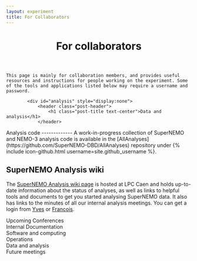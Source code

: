 ```yaml
---
layout: experiment
title: For Collaborators
---
```


<div class="container-fluid" id="top">
<div class="row">
<div class="col-xs-9">


<div id="intro">
    <header class="post-header">
        <h1 class="post-title text-center">For collaborators</h1>
    </header>
    
    This page is mainly for collaboration members, and provides useful resources and instructions for people working on the experiment. Some of the tools and applications listed below may require a username and password.
</div>

<div id="newsletter" style="display:none">
    <header class="post-header">
        <h1 class="post-title text-center">Newsletters</h1>
    </header>
    {% assign letters_by_date = site.newsletters | sort:"date" | reverse %}
    {% for letter in letters_by_date %}
    {% assign index = forloop.index0 %}
    {% if index == 0 %}
<div markdown="1">
## Current newsletter: {{letter.title}}
_(added on {{letter.date | date_to_long_string }})_
{{letter.text}}
</div>
{% endif %}

{% if index == 1 %}
<div markdown="1">
## Previous newsletters
</div>
{% endif %}
    {% if index > 0 %}
    <p>
    <a role="button" data-toggle="collapse" href="#{{letter.title| slugify}}" aria-expanded="false" aria-controls="{{letter.title| slugify}}">{{letter.title}}</a></p>
    {% endif %}
    <div class="collapse" id="{{letter.title| slugify}}">

<div class="well" style="overflow:auto" markdown="1">
## {{letter.title}}

_(added on {{letter.date | date_to_long_string }})_

{{letter.text}}
</div>
    </div>
    {% endfor %}
</div>




<div id="conf" style="display:none">
    <header class="post-header">
        <h1 class="post-title text-center">Upcoming conferences</h1>
    </header>
<div markdown="1">
We are proud of SuperNEMO! If you would like to spread the word at a conference, consider one of these.

{% assign sorted_confs = site.data.conferences | sort:"StartDate"  %}
{% for conf in sorted_confs %}
<p>
<a class="itemtitle" href="{{ conf.Url }}" target="_blank"> <strong>{{ conf.Conference }}</strong></a>  {% if conf.LongName %}({{conf.LongName}}){% endif %}<br/> {% if conf.City %} {{conf.City}}, {% endif %}{{ conf.StartDate | date: '%e' }} 
{% assign startmth =conf.StartDate | date:'%m' | integer %}
{% assign endmth = conf.EndDate  | date:'%m' | integer %} 
{% if startmth != endmth %} {{conf.StartDate | date:'%B'}}{% endif %}
{% assign startyr =conf.StartDate | date:'%Y' | integer %}
{% assign endyr = conf.EndDate  | date:'%Y' | integer %} 
{% if startyr != endyr %} {{conf.StartDate | date:'%Y'}}{% endif %}
 - {{ conf.EndDate | date_to_long_string }}<br/>
 {% if conf.RegDate or conf.AbstractDate %}
 {% if conf.RegDate %}Conference registration deadline: {{conf.RegDate| date_to_long_string}}{% endif %}  {% if conf.AbstractDate %}Abstract deadline: {{conf.AbstractDate| date_to_long_string}}{% endif %} <br/>
 {% endif %} 
 {% if conf.InternalDeadline %}<strong>Abstracts to speakers bureau by {{conf.InternalDeadline| date_to_long_string}}</strong>{% endif %} 
  {% if conf.Info %}
  <a role="button" data-toggle="collapse" href="#{{conf.Conference| slugify}}" aria-expanded="false" aria-controls="{{conf.Conference| slugify}}">Details</a>
 <div  class="collapse" id="{{conf.Conference| slugify}}">
<div class="well" style="overflow:auto">
<p>{{conf.Info}}</p>
</div>
</div>
 {% endif %} 
</p>

{% endfor %}
</div>
</div>


<div id="docs" style="display:none">
    <header class="post-header">
        <h1 class="post-title text-center">Internal documentation</h1>
    </header>
<div markdown="1">

## DocDB

For technical notes etc, see [DocDB](http://nile.hep.utexas.edu/DocDB/). To set up an account:

- To sign up, click [here](http://nile.hep.utexas.edu/cgi-bin/DocDB/ut-nemo/public/signup)
- Go to the [main database link](http://nile.hep.utexas.edu/DocDB/)
- Select link _private NEMO documents_
- Use your name and password (created in step 1) to log in
- Add yourself as an author

Next time you log in you can upload documents! Just follow the active options. For security reasons, in about a week, we will certify all new user requests ~24 hrs to be able to upload docs. If you have problems, send an email message to [the administrator](mailto:docdb@hep.utexas.edu).

## SuperNEMO wiki

The [SuperNEMO wiki](https://nemo.lpc-caen.in2p3.fr/wiki) is hosted at LPC Caen and holds up-to-date information about the status of integration, committees, and analyses. You can get a login from [Yves](lemiere@lpccaen.in2p3.fr) or [Francois](mauger@lpccaen.in2p3.fr).

</div>
</div>

<div id="software" style="display:none">
    <header class="post-header">
        <h1 class="post-title text-center">Software and computing</h1>
    </header>
<div markdown="1">

Working with the SuperNEMO software
--------------------------------------------------

All software is available under {% include icon-github.html username=site.github_username %}
    
The main software package for offline work is [Falaise](https://github.com/SuperNEMO-DBD/Falaise).
A guide to installing Falaise on Linux and macOS platforms is available through the dedicated
[Homebrew package manager and repo](https://github.com/SuperNEMO-DBD/brew)
A starter guide to the core simulation, reconstruction and analysis tools available in Falaise
[can be found here](Falaise).
    
Please note that the documentation is always under development, so feature requests
or contributions are welcome. For installation related issues when using `brew`,
use the [SuperNEMO Brew Issue Tracker](https://github.com/SuperNEMO-DBD/brew/issues).
For all issues relating to using Falaise, or installing/developing it locally, [raise an issue on the
Falaise tracker](https://github.com/SuperNEMO-DBD/Falaise/issues)
</div>

                
<div markdown="1">
Getting an account on the CCLyon computing cluster
--------------------------------------------------
The CCLyon computing cluster is where our data and large simulation samples are stored. There are installations of the SuperNEMO software available on CCLyon. You'll need to get an account to use it.

To create your CC-IN2P3 user account, please follow the procedure below:

- read the [Charters for the use of resources](https://doc.cc.in2p3.fr/en/Daily-usage/access.html#charters) (the account creation or submission of a creation request implies acceptance of the charters),
- go to the [Identity Management Portal](https://id.cc.in2p3.fr/) and select the “Sign up” button,
- fill in the required information (using [eduGAIN](https://doc.cc.in2p3.fr/en/Daily-usage/account.html#identity-federation) will make this task easier) and follow the instructions you’ll receive by e-mail.

Once the account has been created, an access with the same identifier is provisioned on our [Helpdesk](https://doc.cc.in2p3.fr/en/Daily-usage/assistance.html#cc-helpdesk).


</div>

<div markdown="1">
If your CCLyon account is expiring
----------------------------------

Periodically, you will receive a notification inviting you to confirm the information associated to your profile. To extend your account activity, please follow the steps below:

- click on the link provided on the red banner in your [Identity Management Portal](https://id.cc.in2p3.fr/) profile,
- follow the procedure to verify your e-mail address and click on the link you will receive by e-mail,
- verify that the information associated with your account (if necessary, update it) and confirm that you have read the [Charters concerning the use of resources](https://doc.cc.in2p3.fr/en/Daily-usage/access.html#charters).

</div>
<div markdown="1">
CCLyon support
--------------

For any support, contact our computing tsar, <a href="mailto:lemiere@lpccaen.in2p3.fr">Yves</a>.

Useful links :
-  <https://doc.cc.in2p3.fr/en-index.html>
- <https://portail.cc.in2p3.fr>
- <https://support.cc.in2p3.fr/#login>

</div>

<div markdown="1">
Using CCLyon
-------------

[Here](https://doc.cc.in2p3.fr/en:utiliser_le_systeme_batch_ge_depuis_le_centre_de_calcul) are some instructions for logging onto CCLyon and getting started with the batch system that enables you to submit large jobs to the distributed computing cluster.

</div>
<div markdown="1">
Website development
--------------------------------------------------
This site uses [GitHub Pages](https://pages.github.com) to create a static website. It uses the following tools and techniques:
    
- [Jekyll](https://jekyllrb.com) as the site generation engine
- [GitHub Pages](https://pages.github.com) for hosting
- [GFM](https://guides.github.com/features/mastering-markdown/) and [Kramdown](https://kramdown.gettalong.org) for writing/parsing text
- [MathJax](https://www.mathjax.org) for rendering math
    
### Building locally
The website generated by Jekyll can be built and served locally to test changes without making commits upstream. Note that GitHub Pages has a soft limit of 10 rebuilds per hour. Provided you have an install of Ruby 2 or better, including the development headers and library, the workflow is:
    
```console
$ git clone https://github.com/supernemo-dbd/supernemo-dbd.github.io
$ cd supernemo-dbd.github.io
$ ./snjekyll serve
```
    
The last command will download and setup the local Jekyll instance, and start a local isolated webserver at `http://127.0.0.1:4000`. Simply point your favoured browser to this address to view the generated site.
    
The server runs in the foreground and watches the site sources for changes (for example, `index.md`). When a file changes, the server will rebuild the    site automatically, so simply refresh your browser to see the resultant    regenerated site. For example, try making some changes to `index.md`. The server may be shutdown at any point using `Ctrl-C`.
    
Further information on tasks available from `snjekyll` can be seen by running

```console
$ ./snjekyll help
```

Alternately, if you already have a custom Ruby install, e.g. with Home/Linuxbrew you can do

```console
$ git clone {{ site.github.repository_url }}
$ cd {{ site.github.repository_name }}
$ gem install bundler
$ bundle install
$ bundle exec jekyll serve
```
    
In both workflows, the `xz` package installed by Home/Linuxbrew is not compatible with the `nokogiri` gem required by Jekyll, and will cause compiliation of the gem to fail. `snjekyll` will issue a warning about this, but will not take further action. To work around this issue, either do `brew unlink xz` or remove Home/Linuxbrew settings from your environment. The latter may not be possible if you have Homebrew installed in `/usr/local`


### Can we use MathJax and $$\LaTeX$$?

MathJax can support inline math, e.g. $$ 1/x^2 $$, and block equations:

$$
e^{i\pi} + 1 = 0
$$

like the above. Numbered equations, using the AMS math environment:

$$
\begin{equation}
E = mc^2
\label{einstein}
\end{equation}
$$

This should allow a reference (see Equation $$\eqref{einstein}$$) to be inserted.


### Can we use code blocks?
Here's C++:

```cpp
#include <iostream>
  
int main() {
std::cout << "Hello World\n";
}
```
    
and some Python:
    
```python
import os
print('Hello World')
```

        
### Support or Contact
Having trouble with Pages? Check out our [documentation](https://help.github.com/pages) or [contact support](https://github.com/contact) and we’ll help you sort it out.
</div>




</div>

<div id="ops" style="display:none">
<header class="post-header">
<h1 class="post-title text-center">Operations</h1>
</header>
<div markdown="1">
Working at LSM
-------------

![The view from LSM]({{"assets/modane.jpg"| relative_url }})

As we prepare to take data, everyone is welcome and needed at [LSM](http://www.lsm.in2p3.fr). You'll also all need to come here for your first shift! Here are some hints to ensure your trip is drama-free. If you have questions travel to LSM, contact <a href="mailto:chauveau@lp2ib.in2p3.fr">Manu</a> or <a href="mailto:andrea@lapp.in2p3.fr">Andrea</a>.

### Before you travel
- Read the LSM user guide in [English](https://nile.hep.utexas.edu/DocDB/ut-nemo/docs/0059/005988/002/LSMUserGuide_v4.pdf) or [French](https://nile.hep.utexas.edu/DocDB/ut-nemo/docs/0059/005988/002/LSM_Guide_Utilisateurs_V4.pdf). This includes details of the documents that any non-CNRS users need to send to <a href="mailto:admin@lpsc.in2p3.fr">LSM admin</a>, including a scan of an ID document and a stamped and signed [employer declaration](https://nile.hep.utexas.edu/cgi-bin/DocDB/ut-nemo/private/ShowDocument?docid=5621).
- Read, sign and date the [Code of conduct](https://nile.hep.utexas.edu/DocDB/ut-nemo/docs/0059/005988/002/20240715-CodeofConduct_2024_signed.pdf%20-%20Box.pdf) and send it to <a href="mailto:scorza@lpsc.in2p3.fr">Silvia Scorza</a>
- Make sure <a href="mailto:chauveau@lp2ib.in2p3.fr">Manu</a> and <a href="mailto:andrea@lapp.in2p3.fr">Andrea</a> know when you are coming and which days you will be able to go underground **at least 1 week in advance**, so that they can add you to the LSM calendar and arrange for a driver. If you would like to eat lunch underground, let them know - but it can't be guaranteed, as it depends on driver schedules.




### Going underground
The cars going to the underground lab leave at **8:30am** each day, so be sure to arrive at the surface lab on time. If you plan to stay all day, bring your own lunch - there's a fridge, microwave, kettle and espresso machine underground, as well as clean drinking water (in bottles). You'll need an approved driver to stay with you, so if no SuperNEMO driver will stay underground, you will need to negotiate with LSM. 

If you are not eating lunch underground, you will leave for lunch on the surface by 11:30am. If returning to the tunnel for the afternoon, departure will be **1:30pm** from the surface lab.

If you're staying late, you'll need to get permission from the lab management - your driver should be able to help you. The LSM drivers normally leave the underground lab for the evening at around 4:30 or 5pm, but if you have a SuperNEMO driver, you might be able to stay later.

### Training
Before you go underground for the first time, you will need to do some basic safety training, in case there is an emergency in the tunnel. Jean-Lou of LSM leads this training, and you will be able to do it very quickly in the morning before you go underground. You will also need to receive some security paperwork. To get all of this set up, let <a href="mailto:valerie.favre@lsm.fr">Valerie Favre</a> know that you will be going underground for the first time.

### Staying in Modane
You have a few options for accommodation in Modane. The cheapest option is to stay in the LSM dorms. There are 4 rooms in the basement of the surface lab. Each one has its own shower and toilet, and there is a shared kitchen which is stocked with basic cooking equipment. The dorm rooms cost EUR19 per night. To find out about availability and book a room, contact <a href="mailto: booking- lsm@lpsc.in2p3.fr">LSM</a>. 

Alternatively, people choose to stay in Modane itself (walking distance to the lab) or in the nearby ski resort of Aussois, a 10-15 minute drive from the lab. Some hotels we have tried:
- [Hotel Le Commerce](http://www.hotel-le-commerce.net) in Modane
- [Les Voyageurs](https://www.booking.com/hotel/fr/les-voyageurs-modane.en-gb.html) in Modane
- [Les Mottets](http://www.hotel-lesmottets.com) in Aussois
- [Hotel du Soleil](https://www.hotel-du-soleil.com/en) in Aussois

If a few people are travelling together outside peak vacation season, it may be possible to rent a chalet in Aussois - speak to Manu if you are interested.

Modane and Aussois both have restaurants, although some of them will be closed in the non-tourist season. Modane's gastronomic district (such as it is) is the street by the railway station. A few we like:
- [Il Peppuccio](https://www.tripadvisor.co.uk/Restaurant_Review-g661682-d2002414-Reviews-Il_Peppuccio-Modane_Savoie_Auvergne_Rhone_Alpes.html) Used to be our go-to pizzeria. Now under new management and sells a strange range of cuisine. Veggie options available. Gluten-free possible but limited.
- [L'Echappee](https://www.tripadvisor.co.uk/Restaurant_Review-g661682-d3681609-Reviews-L_Echappee-Modane_Savoie_Auvergne_Rhone_Alpes.html) A little more expensive, with French food including Alpine specialities. Go there when you want to celebrate.
- [Pulcinella](http://www.pizzeriapulcinella.fr) A pizzeria that is not Peppuccio. Sometimes open when Peppuccio is closed.
- [Le Perce Neige](http://www.hotel-leperceneige.com) Traditional food of the Savoie region. Lots of cheese. Feels like somebody's living room.
- [L'international](http://www.savoie-mont-blanc.com/en/offre/fiche/restaurant-international/4840124) and Antalya: Turkish food. Exotic by Modane standards!
- [Hotel de la Gare](https://www.hoteldelagare-modane.com) Sells crepes and galettes, among other things.
- [Boulangerie Pagnott] Bakery opposite Modane train station that sells good sandwiches, as well as bread and pastries. Good to buy lunch to take underground.
- There are also two supermarkets: Auchan in the town centre, and Intermarche in Fourneau, on the way to 

### Getting to Modane
The easiest way to get to Modane is probably to fly to either Geneva or Lyon St-Exupery, and rent a car. It's around a 2.5-hour drive to the lab from either of these, mostly on motorways, although the travel time can vary significantly with traffic. There is parking at the lab and street parking near the hotels, though finding spaces in downtown Modane can be annoying.

The TGV from Paris Gare-de-Lyon to Turin stops in Modane, but the trains are not frequent. It's about a 4-hour ride from Paris. For more flexibility in timing, you can consider changing at Chambery and using a local train for the Alpine part of the trip. There is also a TGV from the Lyon airport - again, infrequent - if you don't want to drive. To get to Geneva airport by public transit, take the train to Chambery and then either a Flixbus direct to the airport, or train changing in Geneva central. You can book the trains on the SNCF website or app.

### Things to consider
It is warm in the tunnel! Choose comfortable and cool clothing. Be sure to stay hydrated. (There is drinking water available underground.) 

When you are underground, you must wear closed-toed shoes. No sandals!

There is no wi-fi underground, but you can connect to the internet using an ethernet cable (in the break room). You should turn off your phone or put it in airplane mode when you are underground, to protect other experiments in the lab.

</div>
</div>
            
            <div id="analysis" style="display:none">
                <header class="post-header">
                    <h1 class="post-title text-center">Data and analysis</h1>
                </header>
<div markdown="1">
Analysis code
-------------
A work-in-progress collection of SuperNEMO and NEMO-3 analysis code is available in the [AllAnalyses](https://github.com/SuperNEMO-DBD/AllAnalyses) repository under {% include icon-github.html username=site.github_username %}.

## SuperNEMO Analysis wiki

The [SuperNEMO Analysis wiki page](https://nemo.lpc-caen.in2p3.fr/wiki/NEMO/SuperNEMO/Analysis) is hosted at LPC Caen and holds up-to-date information about the status of analyses, as well as links to helpful tools and documents to get you started analysing SuperNEMO data.  It also has links to the minutes of all our internal analysis meetings. You can get a login from [Yves](lemiere@lpccaen.in2p3.fr) or [Francois](mauger@lpccaen.in2p3.fr).

</div>
            </div>

<div id="mtg" style="display:none">
    <header class="post-header">
        <h1 class="post-title text-center">Future meetings</h1>
    </header>


<p>All the information you need about the upcoming collaboration meetings</p>
{% assign meetings_by_date = site.meetings | sort:"startdate" |  reverse %}
<div class="container-fluid">
  {% for meeting in meetings_by_date %}
  <div class="row">
    <div class='col-xs-7'>
     {% if meeting.remoteurl %}<a href="{{ meeting.remoteurl }}" target="_blank">{% endif%}  
     <h2>{{ meeting.location }}</h2>
     {% if meeting.remoteurl %}</a> {% endif%} 
   <p> 
   {% if meeting.startdate %}
    {% if meeting.enddate %}{{ meeting.startdate | date: "%A %-d %B " }} to  {{ meeting.enddate | date: "%A %-d %B, %Y" }} 
    {% else %} Week of {{ meeting.startdate | date: "%A %-d %B, %Y" }} {% endif%} 
     (Week {{ meeting.startdate | date: "%U" }})
    <br/>

    {% endif%} 
      <i>{{meeting.abstract}}</i>
      </p>
    </div>
    <div class='col-xs-5'>
      {% if meeting.remoteurl %}<a href="{{ meeting.remoteurl }}" target="_blank">{% endif%}  
      <img src="{{meeting.thumbnail}}" class="img-thumbnail" alt="{{ meeting.location}} ">
      {% if meeting.remoteurl %}</a> {% endif%} 
    </div>
  </div>
  {% endfor %} 
</div>

</div>
</div>

<div class="col-xs-3">
    
<div class="square" style="background-color:var(--first-color);" id="conf_btn">
<div class="content">
<div class="table">
<div class="table-cell">
Upcoming Conferences
</div>
</div>
</div>
</div>

<div class="square" style="background-color:var(--second-color);" id="docs_btn">
<div class="content">
<div class="table">
<div class="table-cell">
Internal Documentation
</div>
</div>
</div>
</div>

<div class="square" style="background-color:var(--third-color);" id="software_btn">
<div class="content">
<div class="table">
<div class="table-cell">
Software and computing
</div>
</div>
</div>
</div>

<div class="square" style="background-color:var(--fourth-color);" id="ops_btn">
<div class="content">
<div class="table">
<div class="table-cell">
Operations
</div>
</div>
</div>
</div>

<div class="square" style="background-color:var(--fifth-color);" id="analysis_btn">
<div class="content">
<div class="table">
<div class="table-cell">
Data and analysis
</div>
</div>
</div>
</div>

<div class="square" style="background-color:var(--sixth-color);" id="mtg_btn">
<div class="content">
<div class="table">
<div class="table-cell">
Future meetings
</div>
</div>
</div>
</div>

</div>

</div>
</div>





